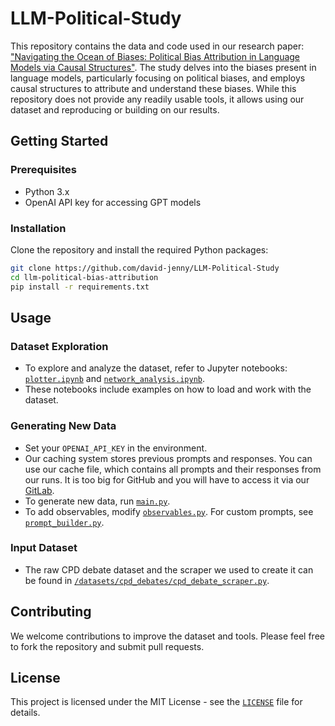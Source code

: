 # LLM-Political-Study
This repository contains the data and code used in our research paper: ["Navigating the Ocean of Biases: Political Bias Attribution in Language Models via Causal Structures"](https://arxiv.org/abs/2311.08605). The study delves into the biases present in language models, particularly focusing on political biases, and employs causal structures to attribute and understand these biases. While this repository does not provide any readily usable tools, it allows using our dataset and reproducing or building on our results.

## Getting Started
### Prerequisites
- Python 3.x
- OpenAI API key for accessing GPT models

### Installation
Clone the repository and install the required Python packages:
```bash
git clone https://github.com/david-jenny/LLM-Political-Study
cd llm-political-bias-attribution
pip install -r requirements.txt
```

## Usage
### Dataset Exploration
- To explore and analyze the dataset, refer to Jupyter notebooks: [`plotter.ipynb`](/plotter.ipynb) and [`network_analysis.ipynb`](/network_analysis.ipynb).
- These notebooks include examples on how to load and work with the dataset.

### Generating New Data
- Set your `OPENAI_API_KEY` in the environment.
- Our caching system stores previous prompts and responses. You can use our cache file, which contains all prompts and their responses from our runs. It is too big for GitHub and you will have to access it via our [GitLab](https://gitlab.ethz.ch/davjenny/llm-political-bias-attribution).
- To generate new data, run [`main.py`](/main.py).
- To add observables, modify [`observables.py`](/observables.py). For custom prompts, see [`prompt_builder.py`](/prompt_builder.py).

### Input Dataset
- The raw CPD debate dataset and the scraper we used to create it can be found in [`/datasets/cpd_debates/cpd_debate_scraper.py`](/datasets/cpd_debates/cpd_debate_scraper.py).

## Contributing
We welcome contributions to improve the dataset and tools. Please feel free to fork the repository and submit pull requests.

## License
This project is licensed under the MIT License - see the [`LICENSE`](/LICENSE) file for details.
